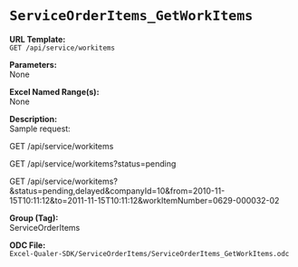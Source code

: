 # `ServiceOrderItems_GetWorkItems`

**URL Template:**  
`GET /api/service/workitems`

**Parameters:**  
None

**Excel Named Range(s):**  
None

**Description:**  
Sample request:
            
GET /api/service/workitems
            
GET /api/service/workitems?status=pending
            
GET /api/service/workitems?&amp;status=pending,delayed&amp;companyId=10&amp;from=2010-11-15T10:11:12&amp;to=2011-11-15T10:11:12&amp;workItemNumber=0629-000032-02

**Group (Tag):**  
ServiceOrderItems

**ODC File:**  
`Excel-Qualer-SDK/ServiceOrderItems/ServiceOrderItems_GetWorkItems.odc`
